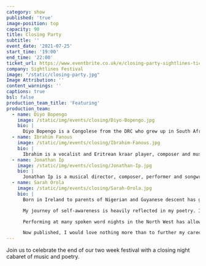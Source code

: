 ```yaml
---
category: show
published: 'true'
image-position: top
capacity: 90
title: Closing Party
subtitle: ''
event_date: '2021-07-25'
start_time: '19:00'
end_time: '22:00'
ticket_url: https://www.eventbrite.co.uk/e/closing-party-sightlines-tickets-162821380131
company: Sightlines Festival
image: "/static/closing-party.jpg"
Image Attribution: ''
content_warnings: ''
captions: true
bsl: false
production_team_title: 'Featuring'
production_team:
  - name: Diyo Bopengo
    image: /static/img/events/closing/Diyo-Bopengo.jpg
    bio: |
      Diyo Bopengo is a Congolese from the DRC who grew up in South Africa and lives in the UK. He volunteers with Volunteer Action Sheffield and other humanitarian organisations. He is part of Good Chance Theatre’s poetry collective Change the Word and has co-published two of their anthologies
  - name: Ibrahim Fanous
    image: /static/img/events/closing/Ibrahim-Fanous.jpg
    bio: |
      Ibrahim is a vocalist and Eritrean kraar player, composer and music producer based in London. Born in January 1975 in Kassala, a state in eastern Sudan, Ibrahim began his vocal training at a young age in three different languages – Arabic, Tigrinya and Amharic. Following on from successfully recording with the music ensemble, AfriCairo in Egypt, Ibrahim joined and performed with the acclaimed Nile Project in 2017, touring north Africa, US and Europe, including at the Barbican, London. In 2020, Ibrahim was a performer ‘in residence’ for St Ethelburga’s music and poetry open mic programme, Presence.
  - name: Jonathan Ip 
    image: /static/img/events/closing/Jonathan-Ip.jpg
    bio: | 
      Jonathan Ip is a musical director, composer, performer and songwriter, specialising in music and songs with a narrative focus. As well as serving as Musical Director for Ondervinden, he is also the bandleader of Glasgow-based Funk band ‘Rambootan’.
  - name: Sarah Orola 
    image: /static/img/events/closing/Sarah-Orola.jpg
    bio: |
      Born in Ireland to parents of Nigerian and Guyanese descent has given me a beautiful yet complex insight into my diverse world and defined my identity.

      My journey of self-awareness is heavily reflected in my poetry. I love scribbling my thoughts on paper and bringing those words alive as spoken word.

      Performing at many spoken word nights in the North West has allowed me to connect with people from different walks of life. In February 2020, my work was published alongside 30 other writers in a Change the Word Anthology.

      Now published, I would love nothing more than to further my career as a poet and have my own collection one day.
---
```

Join us to celebrate the end of our two week festival with a closing night cabaret of music and poetry. 

